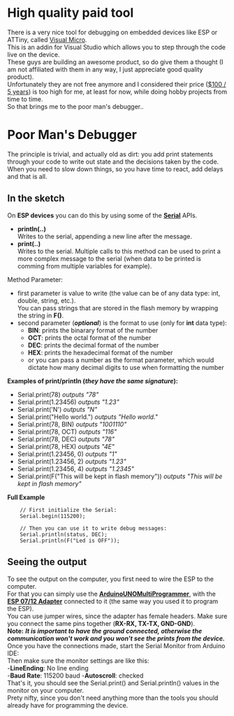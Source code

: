 # High quality paid tool
There is a very nice tool for debugging on embedded devices like ESP or ATTiny, called [Visual Micro](https://www.visualmicro.com/page/shop.aspx).  
This is an addin for Visual Studio which allows you to step through the code live on the device.  
These guys are building an awesome product, so do give them a thought (I am not affiliated with them in any way, I just appreciate good quality product).  
Unfortunately they are not free anymore and I considered their price ([$100 / 5 years](https://www.visualmicro.com/page/shop.aspx)) is too high for me,
at least for now, while doing hobby projects from time to time.  
So that brings me to the poor man's debugger..

# Poor Man's Debugger
The principle is trivial, and actually old as dirt: you add print statements through your code to write out state and the decisions taken by the code.  
When you need to slow down things, so you have time to react, add delays and that is all.  
## In the sketch  
On **ESP devices** you can do this by using some of the [**Serial**](https://www.arduino.cc/reference/en/language/functions/communication/serial/) APIs.
- **println(..)**  
	Writes to the serial, appending a new line after the message.
- **print(..)**  
	Writes to the serial. Multiple calls to this method can be used to print a more complex message to the serial (when data to be printed is comming from multiple variables for example).

Method Parameter:
- first parameter is value to write (the value can be of any data type: int, double, string, etc.).  
  You can pass strings that are stored in the flash memory by wrapping the string in **F()**.
- second parameter (***optional***) is the format to use (only for **int** data type):  
  - **BIN**: prints the binarary format of the number
  - **OCT**: prints the octal format of the number
  - **DEC**: prints the decimal format of the number
  - **HEX**: prints the hexadecimal format of the number
  - or you can pass a number as the format parameter, which would dictate how many decimal digits to use when formatting the number  

**Examples of print/println (*they have the same signature*):**  
- Serial.print(78) *outputs "78"*  
- Serial.print(1.23456) *outputs "1.23"*  
- Serial.print('N') *outputs "N"*  
- Serial.print("Hello world.") *outputs "Hello world."*  
- Serial.print(78, BIN) *outputs "1001110"*  
- Serial.print(78, OCT) *outputs "116"*  
- Serial.print(78, DEC) *outputs "78"*  
- Serial.print(78, HEX) *outputs "4E"*  
- Serial.print(1.23456, 0) *outputs "1"*  
- Serial.print(1.23456, 2) *outputs "1.23"*  
- Serial.print(1.23456, 4) *outputs "1.2345"* 
- Serial.print(F("This will be kept in flash memory"))  *outputs "This will be kept in flash memory"*

**Full Example**
```
    // First initialize the Serial:
    Serial.begin(115200);

    // Then you can use it to write debug messages:
    Serial.println(status, DEC);
    Serial.println(F("Led is OFF"));
```

## Seeing the output   
To see the output on the computer, you first need to wire the ESP to the computer.  
For that you can simply use the [**ArduinoUNOMultiProgrammer**](https://github.com/RazMake/ArduinoUNOMultiProgrammer), with the
[**ESP 07/12 Adapter**](https://github.com/RazMake/ArduinoUNOMultiProgrammer/blob/master/Hardware/ESP07ProgrammingAdapter.md) connected to it (the same way you used it to program the ESP).  
You can use jumper wires, since the adapter has female headers. Make sure you connect the same pins together (**RX-RX, TX-TX, GND-GND**).  
**Note:** ***It is important to have the ground connected, otherwise the communication won't work and you won't see the prints from the device.***  
Once you have the connections made, start the Serial Monitor from Arduino IDE:  
![]()  
Then make sure the monitor settings are like this:  
-**LineEnding**: No line ending  
-**Baud Rate**: 115200 baud
-**Autoscroll**: checked  
![]()  
That's it, you should see the Serial.print() and Serial.println() values in the monitor on your computer.  
Prety nifty, since you don't need anything more than the tools you should already have for programming the device.


